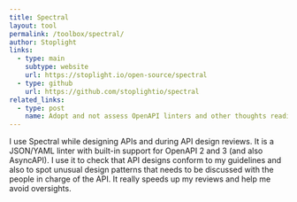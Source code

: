 ```yaml
---
title: Spectral
layout: tool
permalink: /toolbox/spectral/
author: Stoplight
links:
  - type: main
    subtype: website
    url: https://stoplight.io/open-source/spectral
  - type: github
    url: https://github.com/stoplightio/spectral
related_links:
  - type: post
    name: Adopt and not assess OpenAPI linters and other thoughts reading Thoughtworks Technology Radar 24
---
```


I use Spectral while designing APIs and during API design reviews. It is a JSON/YAML linter with built-in support for OpenAPI 2 and 3 (and also AsyncAPI). I use it to check that API designs conform to my guidelines and also to spot unusual design patterns that needs to be discussed with the people in charge of the API. It really speeds up my reviews and help me avoid oversights.
<!--more-->

